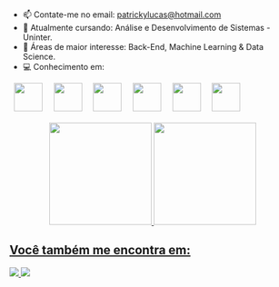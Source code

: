 
<!--![LOGO GITHUB (11)](https://github.com/PatrickyLucas/PatrickyLucas/assets/115121866/32597c72-cc26-431a-bb1a-970aad620f40)-->

- 📫 Contate-me no email: patrickylucas@hotmail.com 
- 🌱 Atualmente cursando: Análise e Desenvolvimento de Sistemas - Uninter.
- 👀 Áreas de maior interesse: Back-End, Machine Learning & Data Science.
- 💻 Conhecimento em:
<div display="inline">
  &nbsp;&nbsp;<img width="50" height="50" src="https://cdn.jsdelivr.net/gh/devicons/devicon/icons/python/python-original-wordmark.svg" />&nbsp;&nbsp;
  &nbsp;&nbsp;<img width="50" height="50" src="https://cdn.jsdelivr.net/gh/devicons/devicon/icons/java/java-original-wordmark.svg" />&nbsp;&nbsp;
  &nbsp;&nbsp;<img width="50" height="50" src="https://cdn.jsdelivr.net/gh/devicons/devicon/icons/jupyter/jupyter-original-wordmark.svg" />&nbsp;&nbsp;
  &nbsp;&nbsp;<img width="50" height="50" src="https://cdn.jsdelivr.net/gh/devicons/devicon/icons/html5/html5-plain-wordmark.svg" />&nbsp;&nbsp;
  &nbsp;&nbsp;<img width="50" height="50" src="https://cdn.jsdelivr.net/gh/devicons/devicon/icons/css3/css3-plain-wordmark.svg" />&nbsp;&nbsp;
  &nbsp;&nbsp;<img width="50" height="50" src="https://cdn.jsdelivr.net/gh/devicons/devicon/icons/javascript/javascript-original.svg" />&nbsp;&nbsp;
</div>
<br>
<div align="center">
  <a href="https://github.com/PatrickyLucas">
  <img height="180em" src="https://github-readme-stats.vercel.app/api?username=PatrickyLucas&show_icons=true&theme=transparent&include_all_commits=true&count_private=true"/>
  <img height="180em" src="https://github-readme-stats.vercel.app/api/top-langs/?username=PatrickyLucas&layout=compact&langs_count=7&theme=transparent"/>
</div>

## Você também me encontra em:
<a href="https://www.linkedin.com/in/patrickylucas/">
  <img src="https://img.shields.io/badge/linkedin-%230077B5.svg?style=for-the-badge&logo=linkedin&logoColor=white">
</a>
<!--
<a href="#">
  <img src="https://img.shields.io/badge/vercel-%23000000.svg?style=for-the-badge&logo=vercel&logoColor=white">
</a>
-->
<a href="https://www.instagram.com/patrickylucas/">
  <img src="https://img.shields.io/badge/Instagram-%23E4405F.svg?style=for-the-badge&logo=Instagram&logoColor=white">
</a>
